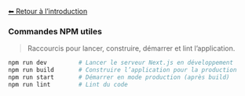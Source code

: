 [⬅ Retour à l’introduction](./introduction.md)

### Commandes NPM utiles

> Raccourcis pour lancer, construire, démarrer et lint l’application.

```bash
npm run dev         # Lancer le serveur Next.js en développement
npm run build       # Construire l’application pour la production
npm run start       # Démarrer en mode production (après build)
npm run lint        # Lint du code
```

